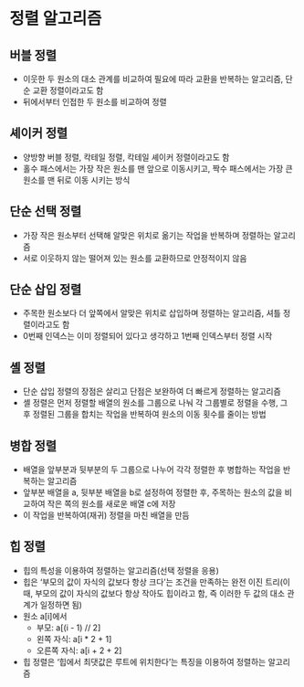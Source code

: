 # 정렬 알고리즘

## 버블 정렬
- 이웃한 두 원소의 대소 관계를 비교하여 필요에 따라 교환을 반복하는 알고리즘, 단순 교환 정렬이라고도 함
- 뒤에서부터 인접한 두 원소를 비교하여 정렬

## 셰이커 정렬
- 양방향 버블 정렬, 칵테일 정렬, 칵테일 셰이커 정렬이라고도 함
- 홀수 패스에서는 가장 작은 원소를 맨 앞으로 이동시키고, 짝수 패스에서는 가장 큰 원소를 맨 뒤로 이동 시키는 방식

## 단순 선택 정렬
- 가장 작은 원소부터 선택해 알맞은 위치로 옮기는 작업을 반복하며 정렬하는 알고리즘
- 서로 이웃하지 않는 떨어져 있는 원소를 교환하므로 안정적이지 않음

## 단순 삽입 정렬
- 주목한 원소보다 더 앞쪽에서 알맞은 위치로 삽입하며 정렬하는 알고리즘, 셔틀 정렬이라고도 함
- 0번째 인덱스는 이미 정렬되어 있다고 생각하고 1번째 인덱스부터 정렬 시작

## 셸 정렬
- 단순 삽입 정렬의 장점은 살리고 단점은 보완하여 더 빠르게 정렬하는 알고리즘
- 셸 정렬은 먼저 정렬할 배열의 원소를 그룹으로 나눠 각 그룹별로 정렬을 수행, 그 후 정렬된 그룹을 합치는 작업을 반복하여 원소의 이동 횟수를 줄이는 방법

## 병합 정렬
- 배열을 앞부분과 뒷부분의 두 그룹으로 나누어 각각 정렬한 후 병합하는 작업을 반복하는 알고리즘
- 앞부분 배열을 a, 뒷부분 배열을 b로 설정하여 정렬한 후, 주목하는 원소의 값을 비교하여 작은 쪽의 원소를 새로운 배열 c에 저장
- 이 작업을 반복하여(재귀) 정렬을 마친 배열을 만듬

## 힙 정렬
- 힙의 특성을 이용하여 정렬하는 알고리즘(선택 정렬을 응용)
- 힙은 ‘부모의 값이 자식의 값보다 항상 크다’는 조건을 만족하는 완전 이진 트리(이 때, 부모의 값이 자식의 값보다 항상 작아도 힙이라고 함, 즉 이러한 두 값의 대소 관계가 일정하면 됨)
- 원소 a[i]에서
    - 부모: a[(i - 1) // 2]
    - 왼쪽 자식: a[i * 2 + 1]
    - 오른쪽 자식: a[i + 2 + 2]
- 힙 정렬은 ‘힙에서 최댓값은 루트에 위치한다’는 특징을 이용하여 정렬하는 알고리즘
